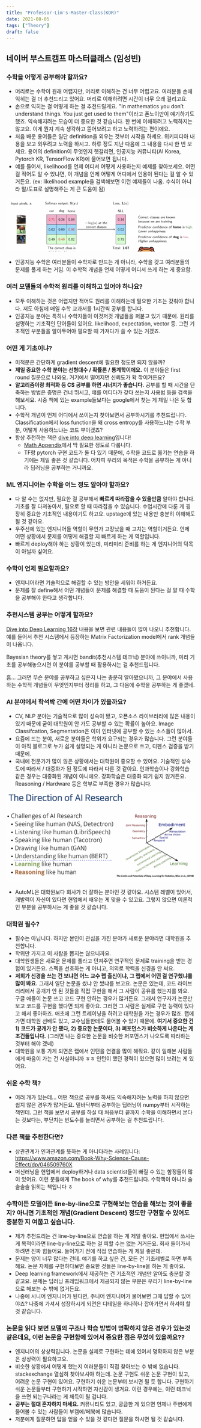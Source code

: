 ```yaml
---
title: "Professor-Lim's-Master-Class(KOR)"
date: 2021-08-05
tags: ["Theory"]
draft: false
---
```


## 네이버 부스트캠프 마스터클래스 (임성빈)
### 수학을 어떻게 공부해야 할까요? 
- 머리로는 수학이 원래 어렵지만, 머리로 이해하는 건 너무 어렵고요. 여러분들 손에 익히는 걸 더 추천드리고 있어요. 머리로 이해하려면 시간이 너무 오래 걸리고요.
- 손으로 익히는 걸 어떻게 하는 걸 추천드릴게요. "In mathematics you don’t understand things. You just get used to them"이라고 폰노이만이 얘기하기도 했죠. 익숙해지려는 모습이 더 중요한 것 같습니다. 한 번에 이해하려고 노력하지는 않고요. 이게 뭔지 계속 생각하고 뜯어보려고 하고 노력하려는 편이에요. 
- 처음 배운 용어들은 일단 definition을 외우는 것부터 시작을 하세요. 위키피디아 내용을 보고 외우려고 노력을 하시고. 하루 정도 지난 다음에 그 내용을 다시 한 번 보세요. 용어의 definition이 무엇인지 헷갈리면, 인공지능 커뮤니티(AI Korea, Pytorch KR, TensorFlow KR)에 물어보면 됩니다.
- 예를 들어서, likelihood를 언제 어디서 어떻게 사용하는지 예제를 찾아보세요. 어떤 걸 적어도 알 수 있냐면, 이 개념을 언제 어떻게 어디에서 인용이 된다는 걸 알 수 있거든요. (ex: likelihood example을 검색해보면 이런 예제들이 나옴. 수식이 아니라 말/도표로 설명해주는 게 큰 도움이 됨)

![F805CDAE-4668-44CF-8AEB-001BA67FE20A](./image/Professor-Lim's-Master-Class/F805CDAE-4668-44CF-8AEB-001BA67FE20A.png)

- 인공지능 수학은 여러분들이 수학자로 만드는 게 아니라, 수학을 갖고 여러분들의 문제를 풀게 하는 거임. 이 수학적 개념을 언제 어떻게 어디서 쓰게 하는 게 중요함. 

### 여러 모델들의 수학적 원리를 이해하고 있어야 하나요?
- 모두 이해하는 것은 어렵지만 적어도 원리를 이해하는데 필요한 기초는 갖춰야 합니다. 저도 아침에 매일 수학 교과서를 1시간씩 공부를 합니다.
- 인공지능 분야는 특히나 수학자들이 이것저것 개념들을 퍼붇고 있기 때문에. 원리를 설명하는 기초적인 단어들이 있어요. likelihood, expectation, vector 등. 그런 기초적인 부분들을 알아두어야 필요할 때 가져다가 쓸 수 있는 거겠죠.

### 어떤 게 기초이냐?

- 미적분은 간단하게 gradient descent에 필요한 정도면 되지 않을까?
- **제일 중요한 수학 분야는 선형대수 / 확률론 / 통계학이에요.** 이 분야들은 first round 질문으로 나와요. 거기에서 떨어지면 신뢰도가 확 깎이거든요? 
- **알고리즘이랑 최적화 등 CS 공부를 하면 시너지가 좋습니다.** 공부를 할 때 시간을 단축하는 방법은 증명은 건너 뛰시고, 얘를 어디다가 갖다 쓰는지 사용법 등을 검색을 해보세요. 시중 책에 있는 example들보다는 google에서 찾는 게 제일 나은 듯 합니다. 
- 수학적 개념이 언제 어디에서 쓰이는지 찾아보면서 공부하시기를 추천드립니다.  Classification에서 loss function을 왜 cross entropy를 사용하느냐는 수학 부분, 어떻게 사용하느냐는 코드 부이겠죠?
- 항상 추천하는 책은 [dive into deep learning](https://d2l.ai/)입니다! 
	- [Math Appendix](https://d2l.ai/chapter_appendix-mathematics-for-deep-learning/index.html)에서 딱 필요한 정도로 다룹니다. 
	- TF랑 pytorch 구현 코드가 둘 다 있기 때문에, 수학을 코드로 옮기는 연습을 하기에는 제일 좋은 것 같습니다. 어차피 우리의 목적은 수학을 공부하는 게 아니라 딥러닝을 공부하는 거니까요. 

### ML 엔지니어는 수학을 어느 정도 알아야 할까요?
- 다 알 수는 없지만, 필요한 걸 공부해서 **빠르게 따라잡을 수 있을만큼** 알아야 합니다. 기초를 잘 다져놓아서, 필요로 할 때 따라잡을 수 있습니다. 수업시간에 다룬 게 굉장히 중요한 기초적인 내용이기도 하고요. upstage에 있는 내용만 충분히 이해해도 될 것 같아요.
- 우주선에 있는 엔지니어들 역할이 무언가 고장났을 때 고치는 역할이거든요. 언제 어떤 상황에서 문제를 어떻게 해결할 지 빠르게 하는 게 역할입니다. 
- 빠르게 deploy해야 하는 상황이 있는데, 미리미리 준비를 하는 게 엔지니어의 덕목이 아닐까 싶어요. 

### 수학이 언제 필요할까요?

- 엔지니어라면 기술적으로 해결할 수 있는 방안을 세워야 하거든요.
- 문제를 잘 define해서 어떤 개념들이 문제를 해결할 때 도움이 된다는 걸 알 때 수학을 공부해야 한다고 생각합니다.

### 추천시스템 공부는 어떻게 할까요?
[Dive into Deep Learning 16장](https://d2l.ai/chapter_recommender-systems/index.html) 내용을 보면 관련 내용들이 많이 나오니 추천합니다.
예를 들어서 추천 시스템에서 등장하는 Matrix Factorization model에서 rank 개념들이 나옵니다.

Bayesian theory를 쌓고 계시면 bandit(추천시스템 테크닉) 분야에 쓰이니까, 미리 기초를 공부해놓으시면 이 분야를 공부할 때 활용하시는 걸 추천드립니다. 

흠… 그러면 무슨 분야를 공부하고 싶은지 나는 충분히 알아봤으니까, 그 분야에서 사용하는 수학적 개념들이 무엇인지부터 정리를 하고, 그 다음에 수학을 공부하는 게 좋겠네.

### AI 분야에서 학석박 간에 어떤 차이가 있을까요?
- CV, NLP 분야는 기술적으로 많이 성숙이 됐고, 오픈소스 라이브러리에 많은 내용이 있기 때문에 굳이 대학원이 안 가도 공부할 수 있는 확률이 높아요. Image Classifcation, Segmentation은 이미 인터넷에 공부할 수 있는 소스들이 많아서.
- 요즘에 뜨는 분야, 새로운 분야들은 학위가 요구되는 경우가 많습니다. 그런 분야들이 아직 블로그로 누가 쉽게 설명되는 게 아니라 논문으로 쓰고, 디펜스 검증을 받기 때문에. 
- 국내에 전문가가 많이 않은 상황에서는 대학원이 중요할 수 있어요. 기술적인 성숙도에 따라서 / 대중화가 된 정도에 따라서 다른 것 같아요. 인과학습이나 강화학습 같은 경우는 대중화된 개념이 아니에요. 강화학습은 대중화 되기 쉽지 않거든요. Reasoning / Hardware 등은 학부로 부족한 경우가 많습니다.

![E486D04B-397B-4398-86A9-048A0151E7D7](./image/Professor-Lim's-Master-Class/E486D04B-397B-4398-86A9-048A0151E7D7.png)

- AutoML은 대학원보다 회사가 더 잘하는 분야인 것 같아요. 시스템 레벨이 있어서, 개발력이 자신이 있다면 현업에서 배우는 게 맞을 수 있고요. 그렇지 않으면 이론적인 부분을 공부하시는 게 좋을 것 같습니다. 

### 대학원 필수?
- 필수는 아닙니다. 하지만 본인이 관심을 가진 분야가 새로운 분야라면 대학원을 추천합니다.
- 학위만 가지고 이 사람을 뽑지는 않으니까요. 
- 대학원생들은 새로운 문제를 풀라고 던져주면 연구적인 문제로 training을 받는 경험이 있거든요. 스펙을 선호하는 게 아니고, 의외로 학력을 신경을 안 써요. 
- **저희가 신경을 쓰는 건 보냐면 어느 교수 랩 출신이냐, 그 랩에서 어떤 걸 연구했냐를 많이 봐요.** 그래서 일단 논문을 썼냐 안 썼냐를 보고요. 논문은 있는데, 코드 라이브러리에서 공개가 안 된 것들을 직접 구현을 해서 그 사람이 공유를 했는지를 봐요. 구글 애들이 논문 쓰고 코드 구현 안하는 경우가 많거든요. 그래서 연구자가 논문만 보고 코드를 구현을 했다면 되게 좋아요. 그러면 그 사람은 실제로 구현 능력이 있다고 해서 좋아하죠. 애초에 그런 트레이닝을 하려고 대학원을 가는 경우가 많죠. 랩에 가면 대학원 선배도 있고, 교수님들한테도 물어볼 수 있기 때문에. **여기서 중요한 건 1) 코드가 공개가 안 됐다, 2) 중요한 논문이다, 3) 퍼포먼스가 비슷하게 나온다는 게 조건들입니다.**  (그러면 나는 중요한 논문을 비슷한 퍼포먼스가 나오도록 따라하는 것부터 해야 겠네)
- 대학원을 보통 가게 되면은 랩에서 인턴을 연결을 많이 해줘요. 같이 일해본 사람들에게 마음이 가는 건 사실이니까 ㅎㅎ 인턴이 했던 경력이 있으면 많이 보려는 게 있어요. 

### 쉬운 수학 책?
- 여러 개가 있는데… 어떤 책으로 공부를 하셔도 익숙해지려는 노력을 하지 않으면 쉽지 않은 경우가 많거든요. 밑바닥부터 공부하는 딥러닝이 numpy부터 시작하는 책인데. 그런 책을 보면서 공부를 하실 때 처음부터 끝까지 수학을 이해하면서 본다는 것보다는, 부딛치는 빈도수를 늘리면서 공부하는 걸 추천드립니다. 

### 다른 책을 추천한다면?
- 상관관계가 인과관계를 뜻하는 게 아니다라는 사례입니다: https://www.amazon.com/Book-Why-Science-Cause-Effect/dp/046509760X
- 머신러닝을 현업에서 deploy하거나 data scientist들이 빠질 수 있는 함정들이 많이 있어요. 이런 분들에게 The book of why를 추천드립니다. 수학책이 아니라 술술술술 읽히는 책입니다 ㅎ

### 수학이든 모델이든 line-by-line으로 구현해보는 연습을 해보는 것이 좋을 지? 아니면 기초적인 개념(Gradient Descent) 정도만 구현할 수 있어도 충분한 지 여쭙고 싶습니다.
- 제가 추천드리는 건 line-by-line으로 연습을 하는 게 제일 좋아요. 현업에서 쓰시는 게 목적이라면 line-by-line으로 하는 걸 피할 수는 없는 거거든요. 회사 들어가서 하려면 진짜 힘들어요. 들어가기 전에 직접 연습하는 게 제일 좋은데. 
- 문제는 양이 너무 많다는 건데. 얘기를 하고 싶은 건, 모든 건 기초레벨로 하면 부족해요. 논문 자체를 구현하다보면 중요한 것들은 line-by-line을 하는 게 좋아요. 
- Deep learning framework에서 제공하는 건 기초적인 개념만 알아도 충분할 것 같고요. 문제는 딥러닝 프레임워크에서 제공되지 않는 부분은 우리가 line-by-line으로 해보는 수 밖에 없거든요. 
- 나중에 시니어 엔지니어가 된다면, 주니어 엔지니어가 물어보면 그때 답할 수 있어야죠? 나중에 가셔서 성장하시게 되면은 디테일을 하나하나 잡아가면서 하셔야 할 것 같습니다. 

### 논문을 읽다 보면 모델의 구조나 학습 방법이 명확하지 않은 경우가 있는것같은데요, 이런 논문을 구현함에 있어서 중요한 점은 무었이 있을까요??
- 엔지니어의 상상력입니다. 논문을 실제로 구현하는 데에 있어서 명확하지 않은 부분은 상상력이 필요하고요.
- 비슷한 상황에서 어떻게 했는지 여러분들이 직접 찾아보는 수 밖에 없습니다. stackexchange 열심히 찾아보셔야 하는데. 논문 구현도 쉬운 논문 구현이 있고, 어려운 논문 구현이 있어요. 구현하기 쉬운 논문부터 보시면 될 듯 합니다. 구현하기 쉬운 논문들부터 구현하기 시작하면 자신감이 생겨요. 이런 경우에는, 이런 테크닉을 쓰면 되는구나라는 게 체득이 될 겁니다. 
- **공부는 절대 혼자하지 마세요.** 커뮤니티도 있고, 궁금한 게 있으면 언제나 주변에게 물어볼 수 있는 사람들이 부캠에/페북에 많습니다. 
- 저분에게 질문하면 답을 얻을 수 있을 것 같다면 질문을 하시면 될 것 같습니다. 
